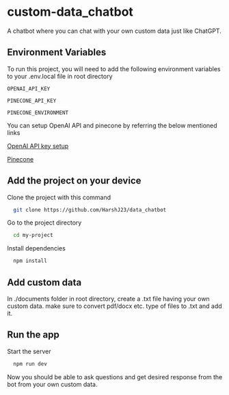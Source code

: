 
# custom-data_chatbot
A chatbot where you can chat with your own custom data just like ChatGPT.


## Environment Variables

To run this project, you will need to add the following environment variables to your .env.local file in root directory

`OPENAI_API_KEY`

`PINECONE_API_KEY`

`PINECONE_ENVIRONMENT`



You can setup OpenAI API and pinecone by referring the below mentioned links

[OpenAI API key setup](https://platform.openai.com/docs/api-reference)

[Pinecone](https://app.pinecone.io/)


## Add the project on your device

Clone the project with this command

```bash
  git clone https://github.com/HarshJ23/data_chatbot
```

Go to the project directory

```bash
  cd my-project
```

Install dependencies

```bash
  npm install
```




## Add custom data
In ./documents folder in root directory, create a .txt file having your own custom data. make sure to convert pdf/docx etc. type of files to .txt and add it.
## Run the app
Start the server

```bash
  npm run dev
```
Now you should be able to ask questions and get desired response from the bot from your own custom data.
